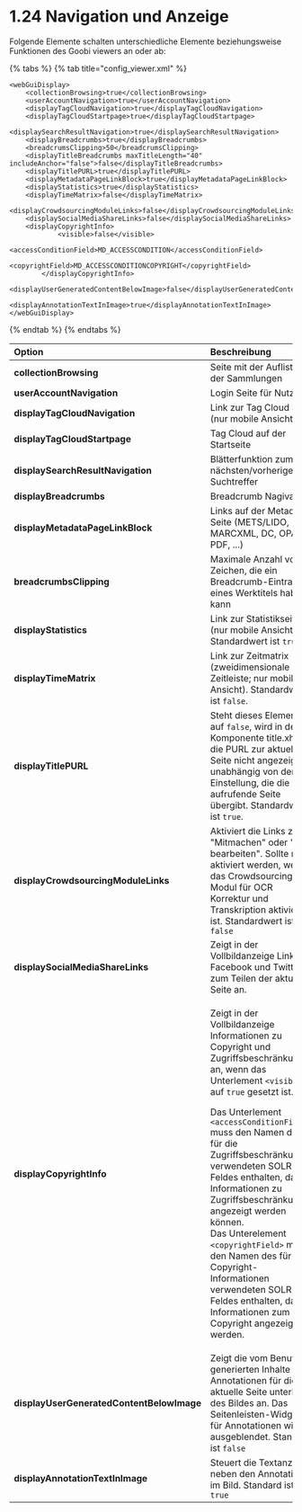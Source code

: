 # 1.24 Navigation und Anzeige

Folgende Elemente schalten unterschiedliche Elemente beziehungsweise Funktionen des Goobi viewers an oder ab:

{% tabs %}
{% tab title="config\_viewer.xml" %}
```markup
<webGuiDisplay>
    <collectionBrowsing>true</collectionBrowsing>
    <userAccountNavigation>true</userAccountNavigation>
    <displayTagCloudNavigation>true</displayTagCloudNavigation>
    <displayTagCloudStartpage>true</displayTagCloudStartpage>
    <displaySearchResultNavigation>true</displaySearchResultNavigation>
    <displayBreadcrumbs>true</displayBreadcrumbs>
    <breadcrumsClipping>50</breadcrumsClipping>
    <displayTitleBreadcrumbs maxTitleLength="40" includeAnchor="false">false</displayTitleBreadcrumbs>
    <displayTitlePURL>true</displayTitlePURL>
    <displayMetadataPageLinkBlock>true</displayMetadataPageLinkBlock>
    <displayStatistics>true</displayStatistics>
    <displayTimeMatrix>false</displayTimeMatrix>
    <displayCrowdsourcingModuleLinks>false</displayCrowdsourcingModuleLinks>
    <displaySocialMediaShareLinks>false</displaySocialMediaShareLinks>
    <displayCopyrightInfo>
			<visible>false</visible>
			<accessConditionField>MD_ACCESSCONDITION</accessConditionField>
			<copyrightField>MD_ACCESSCONDITIONCOPYRIGHT</copyrightField>
		</displayCopyrightInfo>
		<displayUserGeneratedContentBelowImage>false</displayUserGeneratedContentBelowImage>
		<displayAnnotationTextInImage>true</displayAnnotationTextInImage>
</webGuiDisplay>
```
{% endtab %}
{% endtabs %}

<table>
  <thead>
    <tr>
      <th style="text-align:left"><b>Option</b>
      </th>
      <th style="text-align:left">Beschreibung</th>
    </tr>
  </thead>
  <tbody>
    <tr>
      <td style="text-align:left"><b>collectionBrowsing</b>
      </td>
      <td style="text-align:left">Seite mit der Auflistung der Sammlungen</td>
    </tr>
    <tr>
      <td style="text-align:left"><b>userAccountNavigation</b>
      </td>
      <td style="text-align:left">Login Seite f&#xFC;r Nutzer</td>
    </tr>
    <tr>
      <td style="text-align:left"><b>displayTagCloudNavigation</b>
      </td>
      <td style="text-align:left">Link zur Tag Cloud Seite (nur mobile Ansicht)</td>
    </tr>
    <tr>
      <td style="text-align:left"><b>displayTagCloudStartpage</b>
      </td>
      <td style="text-align:left">Tag Cloud auf der Startseite</td>
    </tr>
    <tr>
      <td style="text-align:left"><b>displaySearchResultNavigation</b>
      </td>
      <td style="text-align:left">Bl&#xE4;tterfunktion zum n&#xE4;chsten/vorherigen Suchtreffer</td>
    </tr>
    <tr>
      <td style="text-align:left"><b>displayBreadcrumbs</b>
      </td>
      <td style="text-align:left">Breadcrumb Nagivation</td>
    </tr>
    <tr>
      <td style="text-align:left"><b>displayMetadataPageLinkBlock</b>
      </td>
      <td style="text-align:left">Links auf der Metadaten Seite (METS/LIDO, MARCXML, DC, OPAC, PDF, ...)</td>
    </tr>
    <tr>
      <td style="text-align:left"><b>breadcrumbsClipping</b>
      </td>
      <td style="text-align:left">Maximale Anzahl von Zeichen, die ein Breadcrumb-Eintrag eines Werktitels
        haben kann</td>
    </tr>
    <tr>
      <td style="text-align:left"><b>displayStatistics</b>
      </td>
      <td style="text-align:left">Link zur Statistikseite (nur mobile Ansicht). Standardwert ist <code>true</code>.</td>
    </tr>
    <tr>
      <td style="text-align:left"><b>displayTimeMatrix</b>
      </td>
      <td style="text-align:left">Link zur Zeitmatrix (zweidimensionale Zeitleiste; nur mobile Ansicht).
        Standardwert ist <code>false</code>.</td>
    </tr>
    <tr>
      <td style="text-align:left"><b>displayTitlePURL</b>
      </td>
      <td style="text-align:left">Steht dieses Element auf <code>false</code>, wird in der Komponente title.xhtml
        die PURL zur aktuellen Seite nicht angezeigt, unabh&#xE4;ngig von der Einstellung,
        die die aufrufende Seite &#xFC;bergibt. Standardwert ist <code>true</code>.</td>
    </tr>
    <tr>
      <td style="text-align:left"><b>displayCrowdsourcingModuleLinks</b>
      </td>
      <td style="text-align:left">Aktiviert die Links zum &quot;Mitmachen&quot; oder &quot;Text bearbeiten&quot;.
        Sollte nur aktiviert werden, wenn das Crowdsourcing Modul f&#xFC;r OCR
        Korrektur und Transkription aktiviert ist. Standardwert ist <code>false</code> 
      </td>
    </tr>
    <tr>
      <td style="text-align:left"><b>displaySocialMediaShareLinks</b>
      </td>
      <td style="text-align:left">Zeigt in der Vollbildanzeige Links zu Facebook und Twitter zum Teilen
        der aktuellen Seite an.</td>
    </tr>
    <tr>
      <td style="text-align:left"><b>displayCopyrightInfo</b>
      </td>
      <td style="text-align:left">
        <p>Zeigt in der Vollbildanzeige Informationen zu Copyright und Zugriffsbeschr&#xE4;nkungen
          an, wenn das Unterlement <code>&lt;visible&gt;</code> auf <code>true</code> gesetzt
          ist.</p>
        <p>Das Unterlement <code>&lt;accessConditionField&gt;</code> muss den Namen
          des f&#xFC;r die Zugriffsbeschr&#xE4;nkungen verwendeten SOLR-Feldes enthalten,
          damit Informationen zu Zugriffsbeschr&#xE4;nkung angezeigt werden k&#xF6;nnen.
          <br
          />Das Unterelement <code>&lt;copyrightField&gt;</code> muss den Namen des
          f&#xFC;r die Copyright-Informationen verwendeten SOLR-Feldes enthalten,
          damit Informationen zum Copyright angezeigt werden.</p>
      </td>
    </tr>
    <tr>
      <td style="text-align:left"><b>displayUserGeneratedContentBelowImage</b>
      </td>
      <td style="text-align:left">Zeigt die vom Benutzer generierten Inhalte / Annotationen f&#xFC;r die
        aktuelle Seite unterhalb des Bildes an. Das Seitenleisten-Widget f&#xFC;r
        Annotationen wird ausgeblendet. Standard ist <code>false</code>
      </td>
    </tr>
    <tr>
      <td style="text-align:left"><b>displayAnnotationTextInImage</b>
      </td>
      <td style="text-align:left">Steuert die Textanzeige neben den Annotationen im Bild. Standard ist <code>true</code>
      </td>
    </tr>
  </tbody>
</table>

